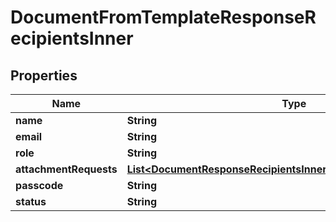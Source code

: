 

# DocumentFromTemplateResponseRecipientsInner


## Properties

| Name | Type | Description | Notes |
|------------ | ------------- | ------------- | -------------|
|**name** | **String** |  |  [optional] |
|**email** | **String** |  |  |
|**role** | **String** |  |  [optional] |
|**attachmentRequests** | [**List&lt;DocumentResponseRecipientsInnerAttachmentRequestsInner&gt;**](DocumentResponseRecipientsInnerAttachmentRequestsInner.md) |  |  [optional] |
|**passcode** | **String** |  |  [optional] |
|**status** | **String** |  |  [optional] |



